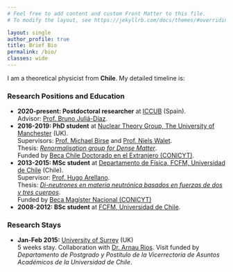 ```yaml
---
# Feel free to add content and custom Front Matter to this file.
# To modify the layout, see https://jekyllrb.com/docs/themes/#overriding-theme-defaults

layout: single
author_profile: true
title: Brief Bio
permalink: /bio/
classes: wide
---
```


I am a theoretical physicist from **Chile**. My detailed timeline is:

### Research Positions and Education

* **2020-present: Postdoctoral researcher** at [ICCUB](http://icc.ub.edu/) (Spain).<br>
    Advisor: [Prof. Bruno Juliá-Díaz](http://www.ecm.ub.es/~bruno/).
* **2016-2019: PhD student** at [Nuclear Theory Group, The University of Manchester](https://theory.physics.manchester.ac.uk/groups/index.php/home/groups/nuclear-theory/) (UK).<br>
    Supervisors: [Prof. Michael Birse](https://theory.physics.manchester.ac.uk/~mikeb/) and [Prof. Niels Walet](https://scholar.google.com/citations?user=gU6xqZcAAAAJ&hl=en&oi=ao).<br>
    Thesis: [_Renormalisation group for Dense Matter_](https://www.research.manchester.ac.uk/portal/en/theses/renormalisation-group-for-dense-matter%28713bb6ed-a52d-45ce-846d-b0a1c7477257%29.html).<br>
    Funded by [Beca Chile Doctorado en el Extranjero (CONICYT)](https://www.conicyt.cl/becasconicyt/2016/01/13/becas-doctorado-en-el-extranjero-bch-2016/).
* **2013-2015: MSc student** at [Departamento de Física, FCFM, Universidad de Chile](http://www.dfi.uchile.cl) (Chile).<br>
    Supervisor: [Prof. Hugo Arellano](http://www.dfi.uchile.cl/en/team/hugo_arellano/).<br>
    Thesis: [_Di-neutrones en materia neutrónica basados en fuerzas de dos y tres cuerpos_](http://repositorio.uchile.cl/handle/2250/136475).<br>
    Funded by [Beca Magíster Nacional (CONICYT)](https://www.conicyt.cl/becasconicyt/2013/05/22/beca-para-estudios-de-magister-en-chile-ano-academico-2013-concurso-complementario/)
* **2008-2012: BSc student** at [FCFM, Universidad de Chile](http://ingenieria.uchile.cl).

### Research Stays

* **Jan-Feb 2015:** [University of Surrey](https://www.surrey.ac.uk/theoretical-nuclear-physics-group/research/ab-initio-nuclear-theory) (UK)<br>
    5 weeks stay. Collaboration with [Dr. Arnau Rios](https://sites.google.com/view/arnaurios/home). Visit funded by _Departamento de Postgrado y Postítulo de la Vicerrectoría de Asuntos Académicos de la Universidad de Chile_.

